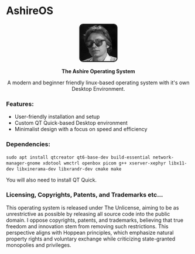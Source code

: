 # AshireOS

<p align="center">
  <img src="logo.jpg" alt="logo" width="100" height="100" style="border: 2px solid black; border-radius: 10px;">
</p>

<p align="center">
    <b> The Ashire Operating System </b>
</p>


<p align="center">
    A modern and beginner friendly linux-based operating system with it's own Desktop Environment.
</p>

### Features:

- User-friendly installation and setup
- Custom QT Quick-based Desktop environment
- Minimalist design with a focus on speed and efficiency

### Dependencies:

```
sudo apt install qtcreator qt6-base-dev build-essential network-manager-gnome xdotool wmctrl openbox picom g++ xserver-xephyr libx11-dev libxinerama-dev libxrandr-dev cmake make
```

You will also need to install QT Quick.

### Licensing, Copyrights, Patents, and Trademarks etc...

This operating system is released under The Unlicense, aiming to be as unrestrictive as possible by releasing all source code into the public domain. I oppose copyrights, patents, and trademarks, believing that true freedom and innovation stem from removing such restrictions. This perspective aligns with Hoppean principles, which emphasize natural property rights and voluntary exchange while criticizing state-granted monopolies and privileges.